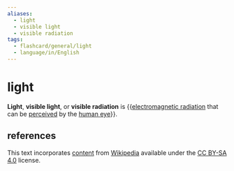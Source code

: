 ```yaml
---
aliases:
  - light
  - visible light
  - visible radiation
tags:
  - flashcard/general/light
  - language/in/English
---
```


# light

__Light__, __visible light__, or __visible radiation__ is {{[electromagnetic radiation](electromagnetic%20radiation.md) that can be [perceived](visual%20perception.md) by the [human eye](human%20eye.md)}}. <!--SR:!2024-09-28,47,290-->

## references

This text incorporates [content](https://en.wikipedia.org/wiki/light) from [Wikipedia](Wikipedia.md) available under the [CC BY-SA 4.0](https://creativecommons.org/licenses/by-sa/4.0/) license.
